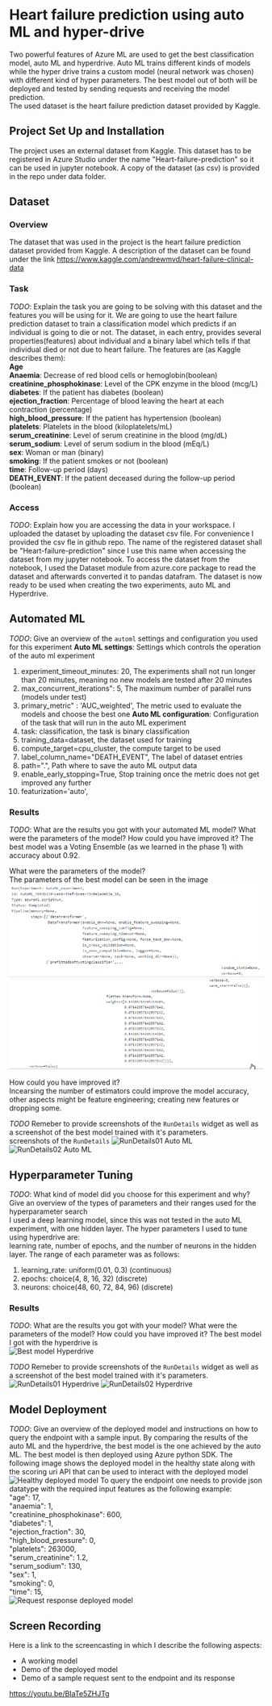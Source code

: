 # Heart failure prediction using auto ML and hyper-drive

Two powerful features of Azure ML are used to get the best classification model, auto ML and hyperdrive. Auto ML trains different kinds of models while the hyper drive trains a custom model (neural network was chosen) with different kind of hyper parameters. The best model out of both will be deployed and tested by sending requests and receiving the model prediction.  
The used dataset is the heart failure prediction dataset provided by Kaggle.

## Project Set Up and Installation
The project uses an external dataset from Kaggle. This dataset has to be registered in Azure Studio under the name "Heart-failure-prediction" so it can be used in jupyter notebook. A copy of the dataset (as csv) is provided in the repo under data folder.

## Dataset

### Overview
The dataset that was used in the project is the heart failure prediction dataset provided from Kaggle. A description of the dataset can be found under the link 
https://www.kaggle.com/andrewmvd/heart-failure-clinical-data

### Task
*TODO*: Explain the task you are going to be solving with this dataset and the features you will be using for it.
We are going to use the heart failure prediction dataset to train a classification model which predicts if an individual is going to die or not. The dataset, in each entry, provides several properties(features) about individual and a binary label which tells if that individual died or not due to heart failure. The features are (as Kaggle describes them):  
**Age**  
**Anaemia**: Decrease of red blood cells or hemoglobin(boolean)  
**creatinine_phosphokinase**: Level of the CPK enzyme in the blood (mcg/L)  
**diabetes**: If the patient has diabetes (boolean)  
**ejection_fraction**: Percentage of blood leaving the heart at each contraction (percentage)  
**high_blood_pressure**: If the patient has hypertension (boolean)  
**platelets**: Platelets in the blood (kiloplatelets/mL)  
**serum_creatinine**: Level of serum creatinine in the blood (mg/dL)  
**serum_sodium**: Level of serum sodium in the blood (mEq/L)  
**sex**: Woman or man (binary)  
**smoking**: If the patient smokes or not (boolean)  
**time**: Follow-up period (days)  
**DEATH_EVENT**: If the patient deceased during the follow-up period (boolean)  

### Access
*TODO*: Explain how you are accessing the data in your workspace.
I uploaded the dataset by uploading the dataset csv file. For convenience I provided the csv fle in github repo. The name of the registered dataset shall be "Heart-failure-prediction" since I use this name when accessing the dataset from my jupyter notebook. To access the dataset from the notebook, I used the Dataset module from azure.core package to read the dataset and afterwards converted it to pandas datafram. The dataset is now ready to be used when creating the two experiments, auto ML and Hyperdrive.

## Automated ML
*TODO*: Give an overview of the `automl` settings and configuration you used for this experiment
**Auto ML settings**: Settings which controls the operation of the auto ml experiment  
1. experiment_timeout_minutes: 20, The experiments shall not run longer than 20 minutes, meaning no new models are tested after 20 minutes
2. max_concurrent_iterations": 5, The maximum number of parallel runs (models under test)
3. primary_metric" : 'AUC_weighted', The metric used to evaluate the models and choose the best one
**Auto ML configuration**: Configuration of the task that will run in the auto ML experiment
1. task: classification, the task is binary classification
2. training_data=dataset, the dataset used for training
3. compute_target=cpu_cluster, the compute target to be used
4. label_column_name="DEATH_EVENT", The label of dataset entries
5. path=".", Path where to save the auto ML output data
6. enable_early_stopping=True, Stop training once the metric does not get improved any further
7. featurization='auto', 

### Results
*TODO*: What are the results you got with your automated ML model? What were the parameters of the model? How could you have improved it?
The best model was a Voting Ensemble (as we learned in the phase 1) with accuracy about 0.92.  

What were the parameters of the model?  
The parameters of the best model can be seen in the image  
![Best model Auto ML](screenshots/automl_best_model_01.png)
![Best model Auto ML](screenshots/automl_best_model_02.png)

How could you have improved it?  
Incearsing the number of estimators could improve the model accuracy, other aspects might be feature engineering; creating new features or dropping some.  

*TODO* Remeber to provide screenshots of the `RunDetails` widget as well as a screenshot of the best model trained with it's parameters.  
screenshots of the `RunDetails`
![RunDetails01 Auto ML](../screenshots/run_details_01.png)
![RunDetails02 Auto ML](../screenshots/run_details_02.png)


## Hyperparameter Tuning
*TODO*: What kind of model did you choose for this experiment and why? Give an overview of the types of parameters and their ranges used for the hyperparameter search  
I used a deep learning model, since this was not tested in the auto ML experiment, with one hidden layer. The hyper parameters I used to tune using hyperdrive are:  
learning rate, number of epochs, and the number of neurons in the hidden layer. The range of each parameter was as follows:  
1. learning_rate: uniform(0.01, 0.3) (continuous)
2. epochs: choice(4, 8, 16, 32) (discrete)
3. neurons: choice(48, 60, 72, 84, 96) (discrete)  


### Results
*TODO*: What are the results you got with your model? What were the parameters of the model? How could you have improved it?
The best model I got with the hyperdrive is  
![Best model Hyperdrive](../screenshots/best_model_hyperparas.png)

*TODO* Remeber to provide screenshots of the `RunDetails` widget as well as a screenshot of the best model trained with it's parameters.
![RunDetails01 Hyperdrive](../screenshots/run_details_hyper_01.png)
![RunDetails02 Hyperdrive](../screenshots/run_details_hyper_02.png)

## Model Deployment
*TODO*: Give an overview of the deployed model and instructions on how to query the endpoint with a sample input.
By comparing the results of the auto ML and the hyperdrive, the best model is the one achieved by the auto ML. The best model is then deployed using Azure python SDK. The following image shows the deployed model in the healthy state along with the scoring uri API that can be used to interact with the deployed model  
![Healthy deployed model](../screenshots/best_model_webservice_healthy.png)
To query the endpoint one needs to provide json datatype with the required input features as the following example:  
"age": 17,  
"anaemia": 1,  
"creatinine_phosphokinase": 600,  
"diabetes": 1,  
"ejection_fraction": 30,  
"high_blood_pressure": 0,  
"platelets": 263000,  
"serum_creatinine": 1.2,  
"serum_sodium": 130,  
"sex": 1,  
"smoking": 0,  
"time": 15,  
![Request response deployed model](../screenshots/request_response_webservice.png)




## Screen Recording
Here is a link to the screencasting in which I describe the following aspects:
- A working model
- Demo of the deployed  model
- Demo of a sample request sent to the endpoint and its response

https://youtu.be/BIaTe5ZHJTg


